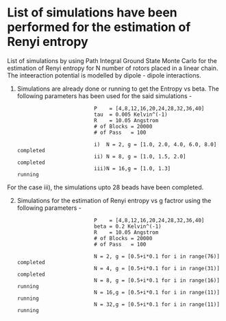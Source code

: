 # List of simulations have been performed for the estimation of Renyi entropy
List of simulations by using Path Integral Ground State Monte Carlo for the estimation of Renyi entropy for N number of rotors placed in a linear chain. The inteeraction potential is modelled by dipole - dipole interactions.
 
1. Simulations are already done or running to get the Entropy vs beta. The following parameters has been used for the said simulations - 
                              
                              	P    = [4,8,12,16,20,24,28,32,36,40]
                             	tau  = 0.005 Kelvin^(-1)
                             	R    = 10.05 Angstrom
								# of Blocks = 20000
								# of Pass   = 100

								i) 	N = 2, g = [1.0, 2.0, 4.0, 6.0, 8.0]  completed                         
                              	ii) N = 8, g = [1.0, 1.5, 2.0]            completed
                              	iii)N = 16,g = [1.0, 1.3]                 running
                              
For the case iii), the simulations upto 28 beads have been completed.
                                                           
2. Simulations for the estimation of Renyi entropy vs g factror using the following parameters - 
                              
                              	P    = [4,8,12,16,20,24,28,32,36,40]
                              	beta = 0.2 Kelvin^(-1)
                              	R    = 10.05 Angstrom
							  	# of Blocks = 20000
								# of Pass   = 100
                              
                              	N = 2, g = [0.5+i*0.1 for i in range(76)] completed                         
                             	N = 4, g = [0.5+i*0.1 for i in range(31)] completed
                              	N = 8, g = [0.5+i*0.1 for i in range(16)] running
                              	N = 16,g = [0.5+i*0.1 for i in range(11)] running
                              	N = 32,g = [0.5+i*0.1 for i in range(11)] running
                                                        
                              

